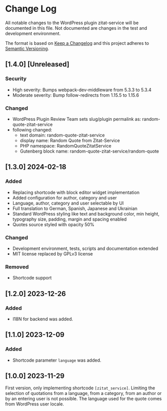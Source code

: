 # Change Log

All notable changes to the WordPress plugin zitat-service will be documented in this file. Not documented are changes in the test and development environment.

The format is based on [Keep a Changelog](https://keepachangelog.com) and this project adheres to [Semantic Versioning](https://semver.org).

## [1.4.0] [Unreleased]

### Security
  * High severity: Bumps webpack-dev-middleware from 5.3.3 to 5.3.4
  * Moderate severity: Bump follow-redirects from 1.15.5 to 1.15.6

### Changed
  * WordPress Plugin Review Team sets slug/plugin permalink as: random-quote-zitat-service
  * following changed:
    * text domain: random-quote-zitat-service
    * display name: Random Quote from Zitat-Service
    * PHP namespace: RandomQuoteZitatService
    * Gutenberg block name: random-quote-zitat-service/random-quote

## [1.3.0] 2024-02-18

### Added
  * Replacing shortcode with block editor widget implementation
  * Added configuration for author, category and user
  * Language, author, category and user selectable by UI
  * Full translation to German, Spanish, Japanese and Ukrainian
  * Standard WordPress styling like text and background color, min height, typography size, padding, margin and spacing enabled
  * Quotes source styled with opacity 50%

### Changed
  * Development environment, tests, scripts and documentation extended
  * MIT license replaced by GPLv3 license

### Removed
  * Shortcode support

## [1.2.0] 2023-12-26

### Added
  * I18N for backend was added.

## [1.1.0] 2023-12-09

### Added
  * Shortcode parameter `language` was added.

## [1.0.0] 2023-11-29

First version, only implementing shortcode `[zitat_service]`. Limiting the selection of quotations from a language, from a category, from an author or by an entering user is not possible. The language used for the quote comes from WordPress user locale.
